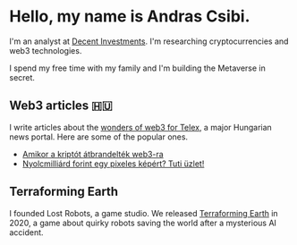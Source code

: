 # Hello, my name is Andras Csibi. 

I'm an analyst at [Decent Investments](https://www.decent.net). I'm researching cryptocurrencies and web3 technologies.

I spend my free time with my family and I'm building the Metaverse in secret. 

## Web3 articles 🇭🇺

I write articles about the [wonders of web3 for Telex](https://telex.hu/szerzo/csibi-andras), a major Hungarian news portal. Here are some of the popular ones.

- [Amikor a kriptót átbrandelték web3-ra](https://telex.hu/nevertek/2022/01/24/web3-kripto-nft-metaverzum)
- [Nyolcmilliárd forint egy pixeles képért? Tuti üzlet!](https://telex.hu/nevertek/2022/03/23/nyolcmilliard-forint-egy-pixeles-kepert-tuti-uzlet)

## Terraforming Earth

I founded Lost Robots, a game studio. We released [Terraforming Earth](http://www.terraforming.earth) in 2020, a game about quirky robots saving the world after a mysterious AI accident.


